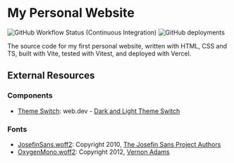 # My Personal Website

![GitHub Workflow Status (Continuous Integration)](https://img.shields.io/github/actions/workflow/status/NDoolan360/NDoolan360-Site/ci.yml?logo=github&logoColor=white&label=Continuous%20Integration)
![GitHub deployments](https://img.shields.io/github/deployments/NDoolan360/NDoolan360-Site/production?logo=vercel&logoColor=white&label=Deployment)

The source code for my first personal website, written with HTML, CSS and TS, built with Vite, tested with Vitest, and deployed with Vercel.

## External Resources

### Components

-   [Theme Switch](/src/theme.ts): web.dev - [Dark and Light Theme Switch](https://web.dev/patterns/theming/theme-switch)

### Fonts

-   [JosefinSans.woff2](/public/fonts): Copyright 2010, [The Josefin Sans Project Authors](https://github.com/ThomasJockin/JosefinSansFont-master)
-   [OxygenMono.woff2](/public/fonts): Copyright 2012, [Vernon Adams](vern@newtypography.co.uk)
